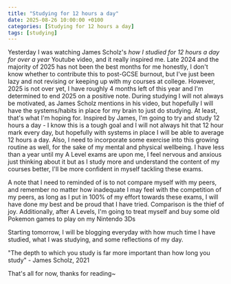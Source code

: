 ```yaml
---
title: "Studying for 12 hours a day"
date: 2025-08-26 10:00:00 +0100
categories: [Studying for 12 hours a day]
tags: [studying]
---
```


Yesterday I was watching James Scholz's *how I studied for 12 hours a day for over a year* Youtube video, and it really inspired me. Late 2024 and the majority of 2025 has not been the best months for me honestly, I don't know whether to contribute this to post-GCSE burnout, but I've just been lazy and not revising or keeping up with my courses at college. However, 2025 is not over yet, I have roughly 4 months left of this year and I'm determined to end 2025 on a positive note. During studying I will not always be motivated, as James Scholz mentions in his video, but hopefully I will have the systems/habits in place for my brain to just do studying. At least, that's what I'm hoping for. Inspired by James, I'm going to try and study 12 hours a day - I know this is a tough goal and I will not always hit that 12 hour mark every day, but hopefully with systems in place I will be able to average 12 hours a day. Also, I need to incorporate some exercise into this growing routine as well, for the sake of my mental and physical wellbeing. I have less than a year until my A Level exams are upon me, I feel nervous and anxious just thinking about it but as I study more and understand the content of my courses better, I'll be more confident in myself tackling these exams.

A note that I need to reminded of is to not compare myself with my peers, and remember no matter how inadequate I may feel with the competition of my peers, as long as I put in 100% of my effort towards these exams, I will have done my best and be proud that I have tried. Comparison is the thief of joy. Additionally, after A Levels, I'm going to treat myself and buy some old Pokemon games to play on my Nintendo 3Ds

Starting tomorrow, I will be blogging everyday with how much time I have studied, what I was studying, and some reflections of my day.

"The depth to which you study is far more important than how long you study" - James Scholz, 2021

That's all for now, thanks for reading~
